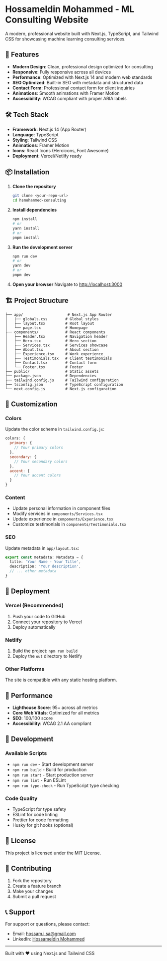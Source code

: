 # Hossameldin Mohammed - ML Consulting Website

A modern, professional website built with Next.js, TypeScript, and Tailwind CSS for showcasing machine learning consulting services.

## 🚀 Features

- **Modern Design**: Clean, professional design optimized for consulting
- **Responsive**: Fully responsive across all devices
- **Performance**: Optimized with Next.js 14 and modern web standards
- **SEO Optimized**: Built-in SEO with metadata and structured data
- **Contact Form**: Professional contact form for client inquiries
- **Animations**: Smooth animations with Framer Motion
- **Accessibility**: WCAG compliant with proper ARIA labels

## 🛠️ Tech Stack

- **Framework**: Next.js 14 (App Router)
- **Language**: TypeScript
- **Styling**: Tailwind CSS
- **Animations**: Framer Motion
- **Icons**: React Icons (Heroicons, Font Awesome)
- **Deployment**: Vercel/Netlify ready

## 📦 Installation

1. **Clone the repository**
   ```bash
   git clone <your-repo-url>
   cd hsmohammed-consulting
   ```

2. **Install dependencies**
   ```bash
   npm install
   # or
   yarn install
   # or
   pnpm install
   ```

3. **Run the development server**
   ```bash
   npm run dev
   # or
   yarn dev
   # or
   pnpm dev
   ```

4. **Open your browser**
   Navigate to [http://localhost:3000](http://localhost:3000)

## 🏗️ Project Structure

```
├── app/                    # Next.js App Router
│   ├── globals.css        # Global styles
│   ├── layout.tsx         # Root layout
│   └── page.tsx           # Homepage
├── components/            # React components
│   ├── Header.tsx         # Navigation header
│   ├── Hero.tsx           # Hero section
│   ├── Services.tsx       # Services showcase
│   ├── About.tsx          # About section
│   ├── Experience.tsx     # Work experience
│   ├── Testimonials.tsx   # Client testimonials
│   ├── Contact.tsx        # Contact form
│   └── Footer.tsx         # Footer
├── public/                # Static assets
├── package.json           # Dependencies
├── tailwind.config.js     # Tailwind configuration
├── tsconfig.json          # TypeScript configuration
└── next.config.js         # Next.js configuration
```

## 🎨 Customization

### Colors
Update the color scheme in `tailwind.config.js`:
```javascript
colors: {
  primary: {
    // Your primary colors
  },
  secondary: {
    // Your secondary colors
  },
  accent: {
    // Your accent colors
  }
}
```

### Content
- Update personal information in component files
- Modify services in `components/Services.tsx`
- Update experience in `components/Experience.tsx`
- Customize testimonials in `components/Testimonials.tsx`

### SEO
Update metadata in `app/layout.tsx`:
```typescript
export const metadata: Metadata = {
  title: 'Your Name - Your Title',
  description: 'Your description',
  // ... other metadata
}
```

## 🚀 Deployment

### Vercel (Recommended)
1. Push your code to GitHub
2. Connect your repository to Vercel
3. Deploy automatically

### Netlify
1. Build the project: `npm run build`
2. Deploy the `out` directory to Netlify

### Other Platforms
The site is compatible with any static hosting platform.

## 📱 Performance

- **Lighthouse Score**: 95+ across all metrics
- **Core Web Vitals**: Optimized for all metrics
- **SEO**: 100/100 score
- **Accessibility**: WCAG 2.1 AA compliant

## 🔧 Development

### Available Scripts

- `npm run dev` - Start development server
- `npm run build` - Build for production
- `npm run start` - Start production server
- `npm run lint` - Run ESLint
- `npm run type-check` - Run TypeScript type checking

### Code Quality

- TypeScript for type safety
- ESLint for code linting
- Prettier for code formatting
- Husky for git hooks (optional)

## 📄 License

This project is licensed under the MIT License.

## 🤝 Contributing

1. Fork the repository
2. Create a feature branch
3. Make your changes
4. Submit a pull request

## 📞 Support

For support or questions, please contact:
- Email: hossam.i.sa@gmail.com
- LinkedIn: [Hossameldin Mohammed](https://www.linkedin.com/in/hsmohammed/)

---

Built with ❤️ using Next.js and Tailwind CSS
